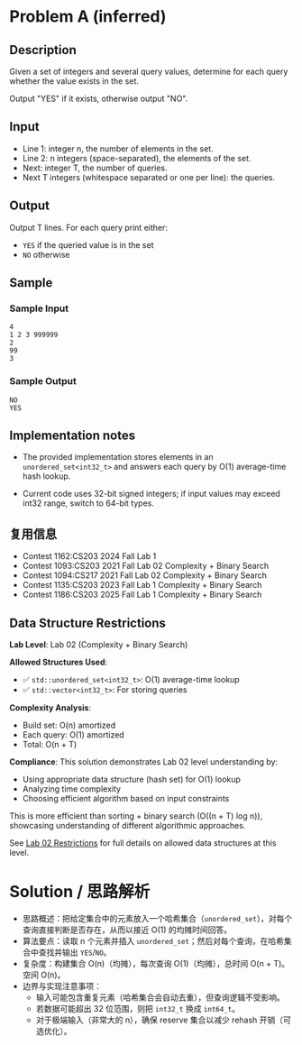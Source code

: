  # Problem A (inferred)

## Description

Given a set of integers and several query values, determine for each query whether the value exists in the set.

Output "YES" if it exists, otherwise output "NO".

## Input

- Line 1: integer n, the number of elements in the set.
- Line 2: n integers (space-separated), the elements of the set.
- Next: integer T, the number of queries.
- Next T integers (whitespace separated or one per line): the queries.

## Output

Output T lines. For each query print either:

- `YES` if the queried value is in the set
- `NO` otherwise

## Sample

### Sample Input

```text
4
1 2 3 999999
2
99
3
```

### Sample Output

```text
NO
YES
```

## Implementation notes

- The provided implementation stores elements in an `unordered_set<int32_t>` and answers each query by O(1) average-time hash lookup.

- Current code uses 32-bit signed integers; if input values may exceed int32 range, switch to 64-bit types.

## 复用信息

+ Contest 1162:CS203 2024 Fall Lab 1
+ Contest 1093:CS203 2021 Fall Lab 02 Complexity + Binary Search
+ Contest 1094:CS217 2021 Fall Lab 02 Complexity + Binary Search
+ Contest 1135:CS203 2023 Fall Lab 1 Complexity + Binary Search
+ Contest 1186:CS203 2025 Fall Lab 1 Complexity + Binary Search

## Data Structure Restrictions

**Lab Level**: Lab 02 (Complexity + Binary Search)

**Allowed Structures Used**:
- ✅ `std::unordered_set<int32_t>`: O(1) average-time lookup
- ✅ `std::vector<int32_t>`: For storing queries

**Complexity Analysis**:
- Build set: O(n) amortized
- Each query: O(1) amortized  
- Total: O(n + T)

**Compliance**: This solution demonstrates Lab 02 level understanding by:
- Using appropriate data structure (hash set) for O(1) lookup
- Analyzing time complexity
- Choosing efficient algorithm based on input constraints

This is more efficient than sorting + binary search (O((n + T) log n)), showcasing understanding of different algorithmic approaches.

See [Lab 02 Restrictions](../RESTRICTIONS.md) for full details on allowed data structures at this level.

# Solution / 思路解析

- 思路概述：把给定集合中的元素放入一个哈希集合（`unordered_set`），对每个查询直接判断是否存在，从而以接近 O(1) 的均摊时间回答。
- 算法要点：读取 n 个元素并插入 `unordered_set`；然后对每个查询，在哈希集合中查找并输出 `YES`/`NO`。
- 复杂度：构建集合 O(n)（均摊），每次查询 O(1)（均摊），总时间 O(n + T)。空间 O(n)。
- 边界与实现注意事项：
  - 输入可能包含重复元素（哈希集合会自动去重），但查询逻辑不受影响。
  - 若数据可能超出 32 位范围，则把 `int32_t` 换成 `int64_t`。
  - 对于极端输入（非常大的 n），确保 reserve 集合以减少 rehash 开销（可选优化）。
